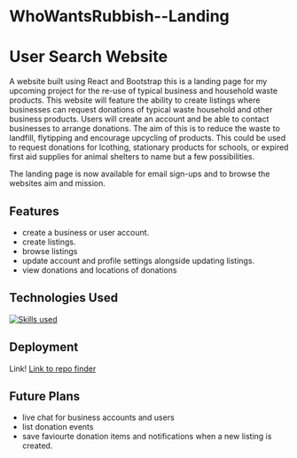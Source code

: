 # WhoWantsRubbish--Landing
# User Search Website

A website built using React and Bootstrap this is a landing page for my upcoming project for the re-use of typical business and household waste products. This website will feature the ability to
create listings where businesses can request donations of typical waste household and other business products. Users will create an account and be able to contact businesses to arrange donations.
The aim of this is to reduce the waste to landfill, flytipping and encourage upcycling of products. This could be used to request donations for lcothing, stationary products for schools, or expired first aid supplies for animal shelters 
to name but a few possibilities. 

The landing page is now available for email sign-ups and to browse the websites aim and mission. 
## Features

- create a business or user account.  
- create listings. 
- browse listings
- update account and profile settings alongside updating listings. 
- view donations and locations of donations


## Technologies Used

[![Skills used](https://skillicons.dev/icons?i=js,html,css,bootstrap,react)](https://skillicons.dev)


## Deployment

Link! [Link to repo finder](https://whowantsrubbish.com)

## Future Plans

- live chat for business accounts and users
- list donation events
- save faviourte donation items and notifications when a new listing is created.


